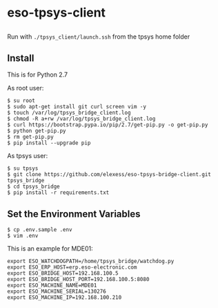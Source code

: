 # eso-tpsys-client

##

Run with ```./tpsys_client/launch.ssh``` from the tpsys home folder

## Install 

This is for Python 2.7

As root user:

```
$ su root
$ sudo apt-get install git curl screen vim -y
$ touch /var/log/tpsys_bridge_client.log
$ chmod -R a+rw /var/log/tpsys_bridge_client.log
$ curl https://bootstrap.pypa.io/pip/2.7/get-pip.py -o get-pip.py
$ python get-pip.py
$ rm get-pip.py
$ pip install --upgrade pip
```

As tpsys user:

```
$ su tpsys
$ git clone https://github.com/elexess/eso-tpsys-bridge-client.git tpsys_bridge
$ cd tpsys_bridge
$ pip install -r requirements.txt
```

## Set the Environment Variables

```
$ cp .env.sample .env
$ vim .env
```

This is an example for MDE01:

```
export ESO_WATCHDOGPATH=/home/tpsys_bridge/watchdog.py
export ESO_ERP_HOST=erp.eso-electronic.com
export ESO_BRIDGE_HOST=192.168.100.5
export ESO_BRIDGE_HOST_PORT=192.168.100.5:8080
export ESO_MACHINE_NAME=MDE01
export ESO_MACHINE_SERIAL=130276
export ESO_MACHINE_IP=192.168.100.210
```
